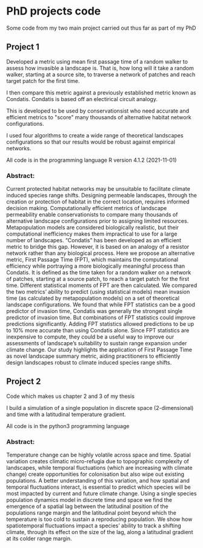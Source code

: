 # PhD projects code

Some code from my two main project carried out thus far as part of my PhD

## Project 1 

Developed a metric using mean first passage time of a random walker to assess how invasible a landscape is. That is, how long will it take a random walker, starting at a source site, to traverse a network of patches and reach target patch for the first time. 

I then compare this metric against a previously established metric known as Condatis. Condatis is based off an electirical circuit analogy.

This is developed to be used by conservationsist who need accurate and efficient metrics to "score" many thousands of alternative habitat network configurations. 

I used four algorithms to create a wide range of theoretical landscapes configurations so that our results would be robust against empirical networks. 

All code is in the programming language R version 4.1.2 (2021-11-01)

### Abstract:

Current protected habitat networks may be unsuitable to facilitate climate induced species range shifts. Designing permeable landscapes, through the creation or protection of habitat in the correct location, requires informed decision making. Computationally efficient metrics of landscape permeability enable conservationists to compare many thousands of alternative landscape configurations prior to assigning limited resources. Metapopulation models are considered biologically realistic, but their computational inefficiency makes them impractical to use for a large number of landscapes. “Condatis” has been developed as an efficient metric to bridge this gap. However, it is based on an analogy of a resistor network rather than any biological process. Here we propose an alternative metric, First Passage Time (FPT), which maintains the computational efficiency while portraying a more biologically meaningful process than Condatis. It is defined as the time taken for a random walker on a network of patches, starting at a source patch, to reach a target patch for the first time. Different statistical moments of FPT are then calculated. We compared the two metrics’ ability to predict (using statistical models) mean invasion time (as calculated by metapopulation models) on a set of theoretical landscape configurations. We found that while FPT statistics can be a good predictor of invasion time, Condatis was generally the strongest single predictor of invasion time. But combinations of FPT statistics could improve predictions significantly. Adding FPT statistics allowed predictions to be up to 10% more accurate than using Condatis alone. Since FPT statistics are inexpensive to compute, they could be a useful way to improve our assessments of landscape’s suitability to sustain range expansion under climate change. Our study highlights the application of First Passage Time as novel landscape summary metric, aiding practitioners to efficiently design landscapes robust to climate induced species range shifts. 

## Project 2 

Code which makes us chapter 2 and 3 of my thesis 

I build a simulation of a single population in discrete space (2-dimensional) and time with a latitudinal temperature gradient. 

All code is in the python3 programming language 

### Abstract:

Temperature change can be highly volatile across space and time. Spatial variation creates climatic micro-refugia due to topographic complexity of landscapes, while temporal fluctuations (which are increasing with climate change) create opportunities for colonisation but also wipe out existing populations. A better understanding of this variation, and how spatial and temporal fluctuations interact, is essential to predict which species will be most impacted by current and future climate change. Using a single species population dynamics model in discrete time and space we find the emergence of a spatial lag between the latitudinal position of the populations range margin and the latitudinal point beyond which the temperature is too cold to sustain a reproducing population. We show how spatiotemporal fluctuations impact a species’ ability to track a shifting climate, through its effect on the size of the lag, along a latitudinal gradient at its colder range margin. 

